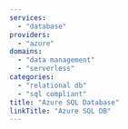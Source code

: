 ```yaml
---
services:
  - "database"
providers:
  - "azure"
domains:
  - "data management"
  - "serverless"
categories:
  - "relational db"
  - "sql compliant"
title: "Azure SQL Database"
linkTitle: "Azure SQL DB"
---
```

